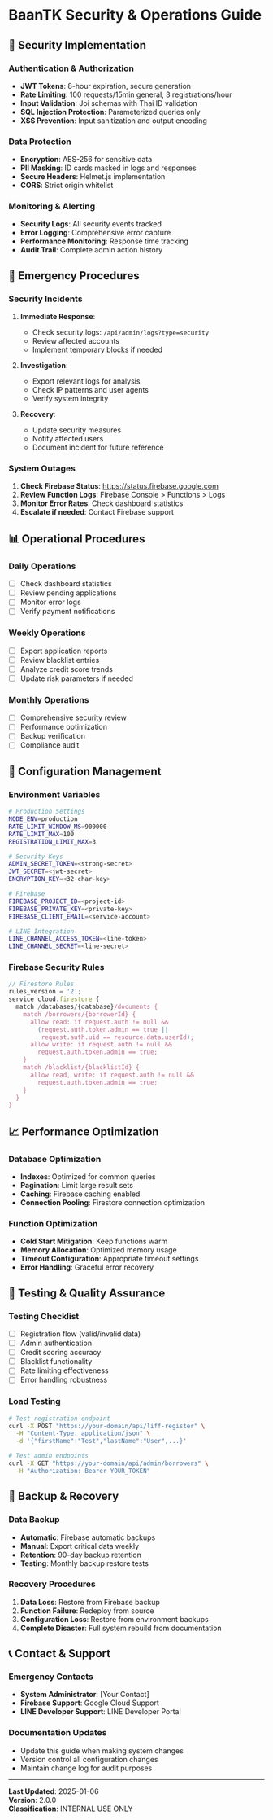 # BaanTK Security & Operations Guide

## 🔐 Security Implementation

### Authentication & Authorization
- **JWT Tokens**: 8-hour expiration, secure generation
- **Rate Limiting**: 100 requests/15min general, 3 registrations/hour
- **Input Validation**: Joi schemas with Thai ID validation
- **SQL Injection Protection**: Parameterized queries only
- **XSS Prevention**: Input sanitization and output encoding

### Data Protection
- **Encryption**: AES-256 for sensitive data
- **PII Masking**: ID cards masked in logs and responses
- **Secure Headers**: Helmet.js implementation
- **CORS**: Strict origin whitelist

### Monitoring & Alerting
- **Security Logs**: All security events tracked
- **Error Logging**: Comprehensive error capture
- **Performance Monitoring**: Response time tracking
- **Audit Trail**: Complete admin action history

## 🚨 Emergency Procedures

### Security Incidents
1. **Immediate Response**:
   - Check security logs: `/api/admin/logs?type=security`
   - Review affected accounts
   - Implement temporary blocks if needed

2. **Investigation**:
   - Export relevant logs for analysis
   - Check IP patterns and user agents
   - Verify system integrity

3. **Recovery**:
   - Update security measures
   - Notify affected users
   - Document incident for future reference

### System Outages
1. **Check Firebase Status**: https://status.firebase.google.com
2. **Review Function Logs**: Firebase Console > Functions > Logs
3. **Monitor Error Rates**: Check dashboard statistics
4. **Escalate if needed**: Contact Firebase support

## 📊 Operational Procedures

### Daily Operations
- [ ] Check dashboard statistics
- [ ] Review pending applications
- [ ] Monitor error logs
- [ ] Verify payment notifications

### Weekly Operations
- [ ] Export application reports
- [ ] Review blacklist entries
- [ ] Analyze credit score trends
- [ ] Update risk parameters if needed

### Monthly Operations
- [ ] Comprehensive security review
- [ ] Performance optimization
- [ ] Backup verification
- [ ] Compliance audit

## 🔧 Configuration Management

### Environment Variables
```bash
# Production Settings
NODE_ENV=production
RATE_LIMIT_WINDOW_MS=900000
RATE_LIMIT_MAX=100
REGISTRATION_LIMIT_MAX=3

# Security Keys
ADMIN_SECRET_TOKEN=<strong-secret>
JWT_SECRET=<jwt-secret>
ENCRYPTION_KEY=<32-char-key>

# Firebase
FIREBASE_PROJECT_ID=<project-id>
FIREBASE_PRIVATE_KEY=<private-key>
FIREBASE_CLIENT_EMAIL=<service-account>

# LINE Integration
LINE_CHANNEL_ACCESS_TOKEN=<line-token>
LINE_CHANNEL_SECRET=<line-secret>
```

### Firebase Security Rules
```javascript
// Firestore Rules
rules_version = '2';
service cloud.firestore {
  match /databases/{database}/documents {
    match /borrowers/{borrowerId} {
      allow read: if request.auth != null && 
        (request.auth.token.admin == true || 
         request.auth.uid == resource.data.userId);
      allow write: if request.auth != null && 
        request.auth.token.admin == true;
    }
    match /blacklist/{blacklistId} {
      allow read, write: if request.auth != null && 
        request.auth.token.admin == true;
    }
  }
}
```

## 📈 Performance Optimization

### Database Optimization
- **Indexes**: Optimized for common queries
- **Pagination**: Limit large result sets
- **Caching**: Firebase caching enabled
- **Connection Pooling**: Firestore connection optimization

### Function Optimization
- **Cold Start Mitigation**: Keep functions warm
- **Memory Allocation**: Optimized memory usage
- **Timeout Configuration**: Appropriate timeout settings
- **Error Handling**: Graceful error recovery

## 🧪 Testing & Quality Assurance

### Testing Checklist
- [ ] Registration flow (valid/invalid data)
- [ ] Admin authentication
- [ ] Credit scoring accuracy
- [ ] Blacklist functionality
- [ ] Rate limiting effectiveness
- [ ] Error handling robustness

### Load Testing
```bash
# Test registration endpoint
curl -X POST "https://your-domain/api/liff-register" \
  -H "Content-Type: application/json" \
  -d '{"firstName":"Test","lastName":"User",...}'

# Test admin endpoints
curl -X GET "https://your-domain/api/admin/borrowers" \
  -H "Authorization: Bearer YOUR_TOKEN"
```

## 🔄 Backup & Recovery

### Data Backup
- **Automatic**: Firebase automatic backups
- **Manual**: Export critical data weekly
- **Retention**: 90-day backup retention
- **Testing**: Monthly backup restore tests

### Recovery Procedures
1. **Data Loss**: Restore from Firebase backup
2. **Function Failure**: Redeploy from source
3. **Configuration Loss**: Restore from environment backups
4. **Complete Disaster**: Full system rebuild from documentation

## 📞 Contact & Support

### Emergency Contacts
- **System Administrator**: [Your Contact]
- **Firebase Support**: Google Cloud Support
- **LINE Developer Support**: LINE Developer Portal

### Documentation Updates
- Update this guide when making system changes
- Version control all configuration changes
- Maintain change log for audit purposes

---

**Last Updated**: 2025-01-06  
**Version**: 2.0.0  
**Classification**: INTERNAL USE ONLY
